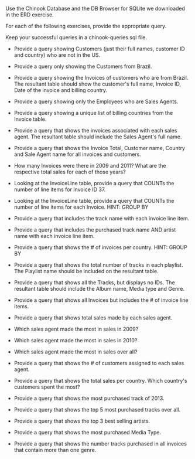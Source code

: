 
Use the Chinook Database and the DB Browser for SQLite we downloaded in the ERD exercise.

For each of the following exercises, provide the appropriate query.

Keep your successful queries in a chinook-queries.sql file. 

* Provide a query showing Customers (just their full names, customer ID and country) who are not in the US.
* Provide a query only showing the Customers from Brazil.
* Provide a query showing the Invoices of customers who are from Brazil. The resultant table should show the customer's full name, Invoice ID, Date of the invoice and billing country.

* Provide a query showing only the Employees who are Sales Agents.
* Provide a query showing a unique list of billing countries from the Invoice table.
* Provide a query that shows the invoices associated with each sales agent. The resultant table should include the Sales Agent's full name.
* Provide a query that shows the Invoice Total, Customer name, Country and Sale Agent name for all invoices and customers.
* How many Invoices were there in 2009 and 2011? What are the respective total sales for each of those years?
* Looking at the InvoiceLine table, provide a query that COUNTs the number of line items for Invoice ID 37.
* Looking at the InvoiceLine table, provide a query that COUNTs the number of line items for each Invoice. HINT: GROUP BY
* Provide a query that includes the track name with each invoice line item.
* Provide a query that includes the purchased track name AND artist name with each invoice line item.
* Provide a query that shows the # of invoices per country. HINT: GROUP BY
* Provide a query that shows the total number of tracks in each playlist. The Playlist name should be included on the resultant table.
* Provide a query that shows all the Tracks, but displays no IDs. The resultant table should include the Album name, Media type and Genre.
* Provide a query that shows all Invoices but includes the # of invoice line items.
* Provide a query that shows total sales made by each sales agent.
* Which sales agent made the most in sales in 2009?
* Which sales agent made the most in sales in 2010?
* Which sales agent made the most in sales over all?
* Provide a query that shows the # of customers assigned to each sales agent.
* Provide a query that shows the total sales per country. Which country's customers spent the most?
* Provide a query that shows the most purchased track of 2013.
* Provide a query that shows the top 5 most purchased tracks over all.
* Provide a query that shows the top 3 best selling artists.
* Provide a query that shows the most purchased Media Type.
* Provide a query that shows the number tracks purchased in all invoices that contain more than one genre.
